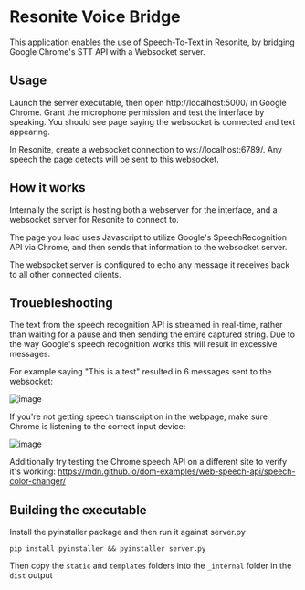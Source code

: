 # Resonite Voice Bridge

This application enables the use of Speech-To-Text in Resonite, by bridging Google Chrome's STT API with a Websocket server.

## Usage

Launch the server executable, then open http://localhost:5000/ in Google Chrome. Grant the microphone permission and test the interface by speaking. You should see page saying the websocket is connected and text appearing.

In Resonite, create a websocket connection to ws://localhost:6789/. Any speech the page detects will be sent to this websocket.

## How it works

Internally the script is hosting both a webserver for the interface, and a websocket server for Resonite to connect to.

The page you load uses Javascript to utilize Google's SpeechRecognition API via Chrome, and then sends that information to the websocket server.

The websocket server is configured to echo any message it receives back to all other connected clients.

## Trouebleshooting

The text from the speech recognition API is streamed in real-time, rather than waiting for a pause and then sending the entire captured string. Due to the way Google's speech recognition works this will result in excessive messages.

For example saying "This is a test" resulted in 6 messages sent to the websocket:

![image](https://github.com/theneolanders/resonite-voice-bridge/assets/3112763/b9a624f5-7987-40a2-a8ac-39531735ced6) 

If you're not getting speech transcription in the webpage, make sure Chrome is listening to the correct input device:

![image](https://github.com/theneolanders/resonite-voice-bridge/assets/3112763/25ea18ba-35d9-470a-b68e-68c06fc3983a)

Additionally try testing the Chrome speech API on a different site to verify it's working: https://mdn.github.io/dom-examples/web-speech-api/speech-color-changer/

## Building the executable

Install the pyinstaller package and then run it against server.py

`pip install pyinstaller && pyinstaller server.py`

Then copy the `static` and `templates` folders into the `_internal` folder in the `dist` output
